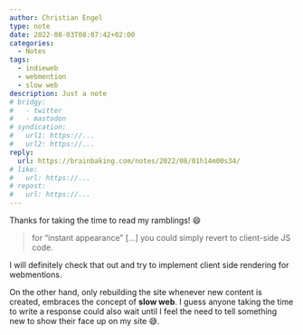 ```yaml
---
author: Christian Engel
type: note
date: 2022-08-03T08:07:42+02:00
categories:
  - Notes
tags:
  - indieweb
  - webmention
  - slow web
description: Just a note
# bridgy:
#   - twitter
#   - mastodon
# syndication:
#   url1: https://...
#   url2: https://...
reply:
  url: https://brainbaking.com/notes/2022/08/01h14m00s34/
# like:
#   url: https://...
# repost:
#   url: https://...
---
```


Thanks for taking the time to read my ramblings! 😄

> for “instant appearance” [...] you could simply revert to client-side JS code.

I will definitely check that out and try to implement client side rendering for webmentions.

On the other hand, only rebuilding the site whenever new content is created, embraces the concept of **slow web**. I guess anyone taking the time to write a response could also wait until I feel the need to tell something new to show their face up on my site 😅.
